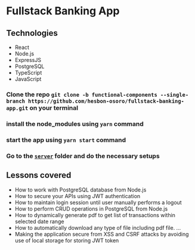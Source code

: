 # Fullstack Banking App

## Technologies

- React
- Node.js
- ExpressJS
- PostgreSQL
- TypeScript
- JavaScript

### Clone the repo `git clone -b functional-components --single-branch https://github.com/hesbon-osoro/fullstack-banking-app.git` on your terminal

### install the node_modules using `yarn` command

### start the app using `yarn start` command

### Go to the [`server`](/server) folder and do the necessary setups

## Lessons covered

- How to work with PostgreSQL database from Node.js
- How to secure your APIs using JWT authentication
- How to maintain login session until user manually performs a logout
- How to perform CRUD operations in PostgreSQL from Node.js
- How to dynamically generate pdf to get list of transactions within selected date range
- How to automatically download any type of file including pdf file. ...
- Making the application secure from XSS and CSRF attacks by avoiding use of local storage for storing JWT token
